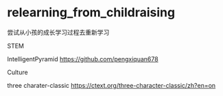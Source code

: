 # relearning_from_childraising
尝试从小孩的成长学习过程去重新学习


STEM

IntelligentPyramid
https://github.com/pengxiquan678


Culture

three charater-classic
https://ctext.org/three-character-classic/zh?en=on
